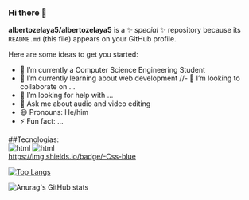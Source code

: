 ### Hi there 👋


**albertozelaya5/albertozelaya5** is a ✨ _special_ ✨ repository because its `README.md` (this file) appears on your GitHub profile.

Here are some ideas to get you started:

- 🔭 I’m currently a Computer Science Engineering Student
- 🌱 I’m currently learning about web development
//- 👯 I’m looking to collaborate on ...
- 🤔 I’m looking for help with ...
- 💬 Ask me about audio and video editing
- 😄 Pronouns: He/him
- ⚡ Fun fact: ...

##Tecnologias:
<br>
     <img src="[https://img.shields.io/badge/-Html-orange](https://img.shields.io/badge/-HTML-orange)" alt="html">
     <img src="[https://img.shields.io/badge/-CSS-blue)" alt="html">
<br>
https://img.shields.io/badge/-Css-blue

[![Top Langs](https://github-readme-stats.vercel.app/api/top-langs/?username=albertozelaya5&layout=compact&theme=radical)](https://github.com/anuraghazra/github-readme-stats)


![Anurag's GitHub stats](https://github-readme-stats.vercel.app/api?username=albertozelaya5&show_icons=true&theme=radical)
